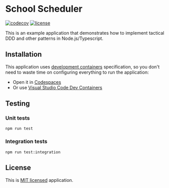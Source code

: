# School Scheduler

[![codecov](https://codecov.io/gh/lsndr/school-scheduler/branch/master/graph/badge.svg?token=BPHPDXDFL0)](https://codecov.io/gh/lsndr/school-scheduler) [![license](https://img.shields.io/badge/license-MIT-blue.svg)](https://github.com/lsndr/rrule-rust/blob/master/LICENSE.md)

This is an example application that demonstrates how to implement tactical DDD and other patterns in Node.js/Typescript.

## Installation

This application uses [development containers](https://containers.dev/) specification, so you don't need to waste time on configuring everything to run the application:

* Open it in [Codespaces](https://github.com/features/codespaces)
* Or use [Visual Studio Code Dev Containers](https://code.visualstudio.com/docs/devcontainers/containers)

## Testing

### Unit tests
```
npm run test
```

### Integration tests
```
npm run test:integration
```

## License

This is [MIT licensed](LICENSE.md) application.
